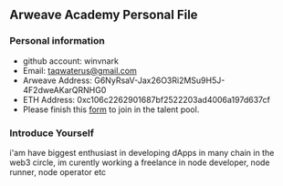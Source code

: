 ## Arweave Academy Personal File

### Personal information

- github account: winvnark
- Email: taqwaterus@gmail.com
- Arweave Address: G6NyRsaV-Jax26O3Ri2MSu9H5J-4F2dweAKarQRNHG0
- ETH Address: 0xc106c2262901687bf2522203ad4006a197d637cf
- Please finish this [form](https://docs.google.com/forms/d/e/1FAIpQLSfWA5fIIcBgmRppm3jNz5vmf9Mai_QMVil-2pO4r7YKn_Zhtw/viewform?usp=sf_link) to join in the talent pool.

### Introduce Yourself
 i'am have biggest enthusiast in developing dApps in many chain in the web3 circle, im curently working a freelance in node developer, node runner, node operator etc
